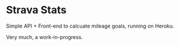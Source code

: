 # Strava Stats

Simple API + Front-end to calcuate mileage goals, running on Heroku.

Very much, a work-in-progress.

